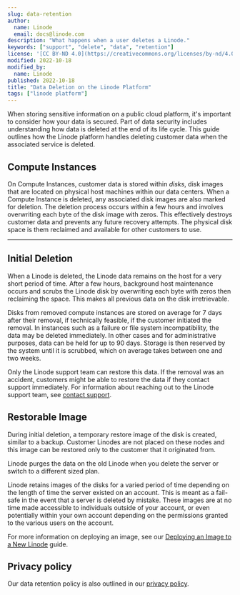 ```yaml
---
slug: data-retention
author:
  name: Linode
  email: docs@linode.com
description: "What happens when a user deletes a Linode."
keywords: ["support", "delete", "data", "retention"]
license: '[CC BY-ND 4.0](https://creativecommons.org/licenses/by-nd/4.0)'
modified: 2022-10-18
modified_by:
  name: Linode
published: 2022-10-18
title: "Data Deletion on the Linode Platform"
tags: ["linode platform"]
---
```


When storing sensitive information on a public cloud platform, it's important to consider how your data is secured. Part of data security includes understanding how data is deleted at the end of its life cycle. This guide outlines how the Linode platform handles deleting customer data when the associated service is deleted.

## Compute Instances

On Compute Instances, customer data is stored within *disks*, disk images that are located on physical host machines within our data centers. When a Compute Instance is deleted, any associated disk images are also marked for deletion. The deletion process occurs within a few hours and involves overwriting each byte of the disk image with zeros. This effectively destroys customer data and prevents any future recovery attempts. The physical disk space is them reclaimed and available for other customers to use.

---

## Initial Deletion

When a Linode is deleted, the Linode data remains on the host for a very short period of time. After a few hours, background host maintenance occurs and scrubs the Linode disk by overwriting each byte with zeros then reclaiming the space. This makes all previous data on the disk irretrievable.

Disks from removed compute instances are stored on average for 7 days after their removal, if technically feasible, if the customer initiated the removal. In instances such as a failure or file system incompatibility, the data may be deleted immediately. In other cases and for administrative purposes, data can be held for up to 90 days. Storage is then reserved by the system until it is scrubbed, which on average takes between one and two weeks.

Only the Linode support team can restore this data. If the removal was an accident, customers might be able to restore the data if they contact support immediately. For information about reaching out to the Linode support team, see [contact support](/docs/guides/support/).

## Restorable Image

During initial deletion, a temporary restore image of the disk is created, similar to a backup. Customer Linodes are not placed on these nodes and this image can be restored only to the customer that it originated from.

Linode purges the data on the old Linode when you delete the server or switch to a different sized plan.

Linode retains images of the disks for a varied period of time depending on the length of time the server existed on an account. This is meant as a fail-safe in the event that a server is deleted by mistake. These images are at no time made accessible to individuals outside of your account, or even potentially within your own account depending on the permissions granted to the various users on the account.

For more information on deploying an image, see our [Deploying an Image to a New Linode](https://www.linode.com/docs/products/tools/images/guides/deploy-image-to-new-linode/) guide.


## Privacy policy

Our data retention policy is also outlined in our [privacy policy](https://www.linode.com/legal-privacy/).